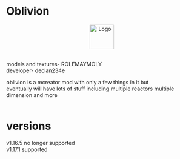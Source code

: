 <h1>Oblivion</h1>
<p align="center"><img src="https://user-images.githubusercontent.com/44881262/146404748-ccb9c5b8-7522-4ee1-9ab3-0c042e2e95ec.png" alt="Logo" width="64"></p> <br>
<p1>models and textures- ROLEMAYMOLY</p1> <br>
<p1>developer- declan234e</p1> <br>

<p2>oblivion is a mcreator mod with only a few things in it but</p2> <br>
<p2>eventually will have lots of stuff including multiple reactors multiple dimension and more</p2> <br><br>

<h1>versions</h1>
<p1>v1.16.5 no longer supported</p1> <br>
<p1>v1.17.1 supported</p1>

